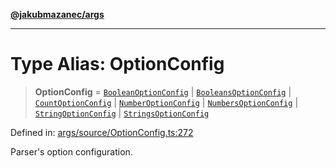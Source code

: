 [**@jakubmazanec/args**](../README.md)

---

# Type Alias: OptionConfig

> **OptionConfig** = [`BooleanOptionConfig`](BooleanOptionConfig.md) \|
> [`BooleansOptionConfig`](BooleansOptionConfig.md) \| [`CountOptionConfig`](CountOptionConfig.md)
> \| [`NumberOptionConfig`](NumberOptionConfig.md) \|
> [`NumbersOptionConfig`](NumbersOptionConfig.md) \| [`StringOptionConfig`](StringOptionConfig.md)
> \| [`StringsOptionConfig`](StringsOptionConfig.md)

Defined in:
[args/source/OptionConfig.ts:272](https://github.com/jakubmazanec/tools/blob/5907d31a071e860d7db8b8a00f698d18fe23e18a/packages/args/source/OptionConfig.ts#L272)

Parser's option configuration.
